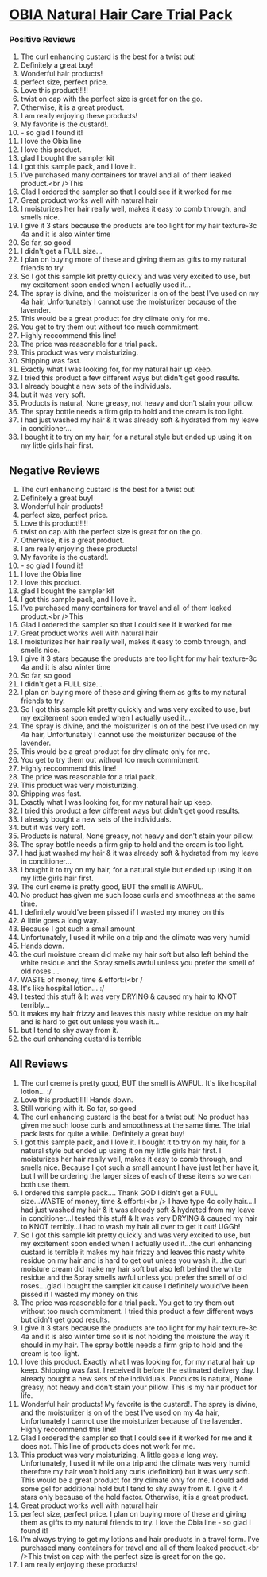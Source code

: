 # [OBIA Natural Hair Care Trial Pack](https://products.checkmycream.com/products/OBIA-Natural-Hair-Care-Trial-Pack.html)

### Positive Reviews

<ol>
      <li>The curl enhancing custard is the best for a twist out!</li>
      <li>Definitely a great buy!</li>
      <li>Wonderful hair products!</li>
      <li>perfect size, perfect price.  </li>
      <li>Love this product!!!!!</li>
      <li>twist on cap with the perfect size is great for on the go.</li>
      <li>Otherwise, it is a great product.</li>
      <li>I am really enjoying these products!</li>
      <li>My favorite is the custard!.</li>
      <li>- so glad I found it!</li>
      <li>I love the Obia line</li>
      <li>I love this product.</li>
      <li>glad I bought the sampler kit</li>
      <li>I got this sample pack, and I love it.</li>
      <li>I&#x27;ve purchased many containers for travel and all of them leaked product.&lt;br /&gt;This</li>
      <li>Glad I ordered the sampler so that I could see if it worked for me</li>
      <li>Great product works well with natural hair</li>
      <li>I moisturizes her hair really well, makes it easy to comb through, and smells nice.</li>
      <li>I give it 3 stars because the products are too light for my hair texture-3c 4a and it is also winter time</li>
      <li>So far, so good</li>
      <li>I didn&#x27;t get a FULL size...</li>
      <li>I plan on buying more of these and giving them as gifts to my natural friends to try.  </li>
      <li>So I got this sample kit pretty quickly and was very excited to use, but my excitement soon ended when I actually used it...</li>
      <li>The spray is divine, and the moisturizer is on of the best I&#x27;ve used on my 4a hair, Unfortunately I cannot use the moisturizer because of the lavender.</li>
      <li>This would be a great product for dry climate only for me.</li>
      <li>You get to try them out without too much commitment.</li>
      <li>Highly reccommend this line!</li>
      <li>The price was reasonable for a trial pack.</li>
      <li>This product was very moisturizing.  </li>
      <li>Shipping was fast.  </li>
      <li>Exactly what I was looking for, for my natural hair up keep.  </li>
      <li>I tried this product a few different ways but didn&#x27;t get good results.</li>
      <li>I already bought a new sets of the individuals.</li>
      <li>but it was very soft.  </li>
      <li>Products is natural, None greasy, not heavy and don&#x27;t stain your pillow.</li>
      <li>The spray bottle needs a firm grip to hold and the cream is too light.</li>
      <li>I had just washed my hair &amp; it was already soft &amp; hydrated from my leave in conditioner...</li>
      <li>I bought it to try on my hair, for  a natural style but ended up using it on my little girls hair first.</li>
</ol>


<h2>Negative Reviews</h2>
<ol>
<li> The curl enhancing custard is the best for a twist out!</li>
<li> Definitely a great buy!</li>
<li> Wonderful hair products!</li>
<li> perfect size, perfect price.  </li>
<li> Love this product!!!!!</li>
<li> twist on cap with the perfect size is great for on the go.</li>
<li> Otherwise, it is a great product.</li>
<li> I am really enjoying these products!</li>
<li> My favorite is the custard!.</li>
<li> - so glad I found it!</li>
<li> I love the Obia line</li>
<li> I love this product.</li>
<li> glad I bought the sampler kit</li>
<li> I got this sample pack, and I love it.</li>
<li> I&#x27;ve purchased many containers for travel and all of them leaked product.&lt;br /&gt;This</li>
<li> Glad I ordered the sampler so that I could see if it worked for me</li>
<li> Great product works well with natural hair</li>
<li> I moisturizes her hair really well, makes it easy to comb through, and smells nice.</li>
<li> I give it 3 stars because the products are too light for my hair texture-3c 4a and it is also winter time</li>
<li> So far, so good</li>
<li> I didn&#x27;t get a FULL size...</li>
<li> I plan on buying more of these and giving them as gifts to my natural friends to try.  </li>
<li> So I got this sample kit pretty quickly and was very excited to use, but my excitement soon ended when I actually used it...</li>
<li> The spray is divine, and the moisturizer is on of the best I&#x27;ve used on my 4a hair, Unfortunately I cannot use the moisturizer because of the lavender.</li>
<li> This would be a great product for dry climate only for me.</li>
<li> You get to try them out without too much commitment.</li>
<li> Highly reccommend this line!</li>
<li> The price was reasonable for a trial pack.</li>
<li> This product was very moisturizing.  </li>
<li> Shipping was fast.  </li>
<li> Exactly what I was looking for, for my natural hair up keep.  </li>
<li> I tried this product a few different ways but didn&#x27;t get good results.</li>
<li> I already bought a new sets of the individuals.</li>
<li> but it was very soft.  </li>
<li> Products is natural, None greasy, not heavy and don&#x27;t stain your pillow.</li>
<li> The spray bottle needs a firm grip to hold and the cream is too light.</li>
<li> I had just washed my hair &amp; it was already soft &amp; hydrated from my leave in conditioner...</li>
<li> I bought it to try on my hair, for  a natural style but ended up using it on my little girls hair first.</li>
<li> The curl creme is pretty good, BUT the smell is AWFUL.  </li>
<li> No product has given me such loose curls and smoothness at the same time.</li>
<li> I definitely would&#x27;ve been pissed if I  wasted my money on this</li>
<li> A little goes a long way.  </li>
<li> Because I got such a small amount</li>
<li> Unfortunately, I used it while on a trip and the climate was very humid</li>
<li> Hands down.</li>
<li> the curl moisture cream did make my hair soft but also left behind the white residue and the Spray smells awful unless you prefer the smell of old roses....</li>
<li> WASTE of money, time &amp; effort:(&lt;br /</li>
<li> It&#x27;s like hospital lotion... :/</li>
<li> I tested this stuff &amp; It was very DRYING &amp; caused my hair to KNOT terribly...</li>
<li> it makes my hair frizzy and leaves this nasty white residue on my hair and is hard to get out unless you wash it...</li>
<li> but I tend to shy away from it.  </li>
<li> the curl enhancing custard  is terrible</li>
</ol>

<h2>All Reviews</h2>

<ol>
    <li> The curl creme is pretty good, BUT the smell is AWFUL.  It&#x27;s like hospital lotion... :/</li>
    <li> Love this product!!!!! Hands down.</li>
    <li> Still working with it. So far, so good</li>
    <li> The curl enhancing custard is the best for a twist out! No product has given me such loose curls and smoothness at the same time. The trial pack lasts for quite a while. Definitely a great buy!</li>
    <li> I got this sample pack, and I love it. I bought it to try on my hair, for  a natural style but ended up using it on my little girls hair first. I moisturizes her hair really well, makes it easy to comb through, and smells nice. Because I got such a small amount I have just let her have it, but I will be ordering the larger sizes of each of these items so we can both use them.</li>
    <li> I ordered this sample pack.... Thank GOD I didn&#x27;t get a FULL size...WASTE of money, time &amp; effort:(&lt;br /&gt; I have type 4c coily hair....I had just washed my hair &amp; it was already soft &amp; hydrated from my leave in conditioner...I tested this stuff &amp; It was very DRYING &amp; caused my hair to KNOT terribly...I had to wash my hair all over to get it out! UGGh!</li>
    <li> So I got this sample kit pretty quickly and was very excited to use, but my excitement soon ended when I actually used it...the curl enhancing custard  is terrible it makes my hair frizzy and leaves this nasty white residue on my hair and is hard to get out unless you wash it...the curl moisture cream did make my hair soft but also left behind the white residue and the Spray smells awful unless you prefer the smell of old roses....glad I bought the sampler kit cause I definitely would&#x27;ve been pissed if I  wasted my money on this</li>
    <li> The price was reasonable for a trial pack. You get to try them out without too much commitment. I tried this product a few different ways but didn&#x27;t get good results.</li>
    <li> I give it 3 stars because the products are too light for my hair texture-3c 4a and it is also winter time so it is not holding the moisture the way it should in my hair. The spray bottle needs a firm grip to hold and the cream is too light.</li>
    <li> I love this product. Exactly what I was looking for, for my natural hair up keep.  Shipping was fast.  I received it before the estimated delivery day. I already bought a new sets of the individuals. Products is natural, None greasy, not heavy and don&#x27;t stain your pillow. This is my hair product for life.</li>
    <li> Wonderful hair products! My favorite is the custard!. The spray is divine, and the moisturizer is on of the best I&#x27;ve used on my 4a hair, Unfortunately I cannot use the moisturizer because of the lavender. Highly reccommend this line!</li>
    <li> Glad I ordered the sampler so that I could see if it worked for me and it does not.  This line of products does not work for me.</li>
    <li> This product was very moisturizing.  A little goes a long way.  Unfortunately, I used it while on a trip and the climate was very humid therefore my hair won&#x27;t hold any curls (definition) but it was very soft.  This would be a great product for dry climate only for me. I could add some gel for additional hold but I tend to shy away from it.  I give it 4 stars only because of the hold factor.  Otherwise, it is a great product.</li>
    <li> Great product works well with natural hair</li>
    <li> perfect size, perfect price.  I plan on buying more of these and giving them as gifts to my natural friends to try.  I love the Obia line - so glad I found it!</li>
    <li> I&#x27;m always trying to get my lotions and hair products in a travel form.  I&#x27;ve purchased many containers for travel and all of them leaked product.&lt;br /&gt;This twist on cap with the perfect size is great for on the go.</li>
    <li> I am really enjoying these products!</li>
</ol>




